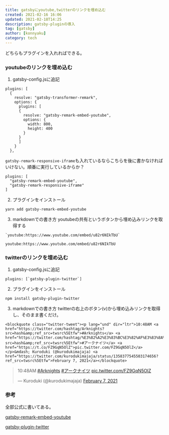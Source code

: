 ```yaml
---
title: gatsbyにyoutube,twitterのリンクを埋め込む
created: 2021-02-16 16:06
updated: 2021-02-18T14:25
description: gatsby-pluginの導入
tag: [gatsby]
author: [konnyaku]
category: tech
---
```


どちらもプラグインを入れればできる。

### youtubeのリンクを埋め込む

1. gatsby-config.jsに追記
```js:js
plugins: [      
  {
    resolve: "gatsby-transformer-remark",
    options: {
      plugins: [
      {
        resolve: "gatsby-remark-embed-youtube",
        options: {
          width: 800,
          height: 400
        }
      }
      ]
    }
  },
```
`gatsby-remark-responsive-iframe`も入れているならこちらを後に書かなければいけない。順番に実行しているからか？
```js:title=js
plugins: [
  "gatsby-remark-embed-youtube",
  "gatsby-remark-responsive-iframe"
]
```
2. プラグインをインストール
```bash:title=bash
yarn add gatsby-remark-embed-youtube
```

3. markdownでの書き方
youtubeの共有というボタンから埋め込みリンクを取得する
```md:title=md
`youtube:https://www.youtube.com/embed/u82r6NIkTbU`
```
`youtube:https://www.youtube.com/embed/u82r6NIkTbU`

### twitterのリンクを埋め込む


1. gatsby-config.jsに追記
```js:title=js
plugins: [`gatsby-plugin-twitter`]
```
2. プラグインをインストール
```shell:title=shell
npm install gatsby-plugin-twitter
```
3. markdownでの書き方
twitterの右上のボタン(v)から埋め込みリンクを取得し、そのまま書くだけ。
```md:title=md
<blockquote class="twitter-tweet"><p lang="und" dir="ltr">10:48AM <a href="https://twitter.com/hashtag/Arknights?src=hash&amp;ref_src=twsrc%5Etfw">#Arknights</a> <a href="https://twitter.com/hashtag/%E3%82%A2%E3%83%BC%E3%82%AF%E3%83%8A%E3%82%A4%E3%83%84?src=hash&amp;ref_src=twsrc%5Etfw">#アークナイツ</a> <a href="https://t.co/FZ9GqN5OlZ">pic.twitter.com/FZ9GqN5OlZ</a></p>&mdash; Kuroduki (@kurodukimajaja) <a href="https://twitter.com/kurodukimajaja/status/1358377545503174656?ref_src=twsrc%5Etfw">February 7, 2021</a></blockquote> 
```
<blockquote class="twitter-tweet"><p lang="und" dir="ltr">10:48AM <a href="https://twitter.com/hashtag/Arknights?src=hash&amp;ref_src=twsrc%5Etfw">#Arknights</a> <a href="https://twitter.com/hashtag/%E3%82%A2%E3%83%BC%E3%82%AF%E3%83%8A%E3%82%A4%E3%83%84?src=hash&amp;ref_src=twsrc%5Etfw">#アークナイツ</a> <a href="https://t.co/FZ9GqN5OlZ">pic.twitter.com/FZ9GqN5OlZ</a></p>&mdash; Kuroduki (@kurodukimajaja) <a href="https://twitter.com/kurodukimajaja/status/1358377545503174656?ref_src=twsrc%5Etfw">February 7, 2021</a></blockquote> 

### 参考
全部公式に書いてある。

[gatsby-remark-embed-youtube](https://www.gatsbyjs.com/plugins/gatsby-remark-embed-youtube/)

[gatsby-plugin-twitter](https://www.gatsbyjs.com/plugins/gatsby-plugin-twitter/)

